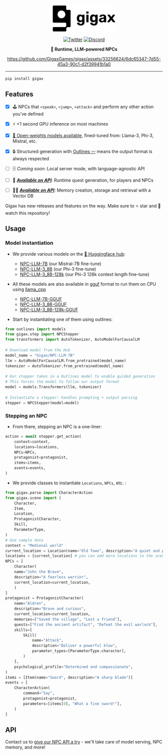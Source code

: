 <div align="center" style="margin-bottom: 1em;">


<img src="./docs/assets/images/gigax_logo_black.png" alt="Gigax Logo" width=200></img>

[![Twitter][twitter-badge]][twitter]
[![Discord][discord-badge]][discord]


**👟 Runtime, LLM-powered NPCs** 



https://github.com/GigaxGames/gigax/assets/33256624/6dc65347-7d55-45a3-90c1-d2f39941b1a0


______________________________________________________________________


</div>

``` bash
pip install gigax
```


## Features

- [x] 🕹️ NPCs that `<speak>`, `<jump>`, `<attack>` and perform any other action you've defined
- [x] ⚡ <1 second GPU inference on most machines
- [x] [🤗 Open-weights models available](https://huggingface.co/Gigax), fined-tuned from: Llama-3, Phi-3, Mistral, etc.
- [x] 🔒 Structured generation with [Outlines 〰️](https://github.com/outlines-dev/outlines/tree/main) means the output format is always respected
- [ ] 🗄️ *Coming soon:* Local server mode, with language-agnostic API
- [ ] 📜 ***[Available on API](https://tally.so/r/w7d2Rz)***: Runtime quest generation, for players and NPCs
- [ ] 😶‍🌫️ ***[Available on API](https://tally.so/r/w7d2Rz)***: Memory creation, storage and retrieval with a Vector DB


Gigax has new releases and features on the way. Make sure to ⭐ star and 👀 watch this repository!


## Usage

### Model instantiation


* We provide various models on the [🤗 Huggingface hub](https://huggingface.co/Gigax):
    * [NPC-LLM-7B](https://huggingface.co/Gigax/NPC-LLM-7B) (our Mistral-7B fine-tune)
    * [NPC-LLM-3_8B](https://huggingface.co/Gigax/NPC-LLM-3_8B) (our Phi-3 fine-tune)
    * [NPC-LLM-3_8B-128k](https://huggingface.co/Gigax/NPC-LLM-3_8B-128k) (our Phi-3 128k context length fine-tune)

* All these models are also available in [gguf](https://huggingface.co/docs/hub/en/gguf) format to run them on CPU using [llama_cpp](https://llama-cpp-python.readthedocs.io/en/latest/)
    * [NPC-LLM-7B-GGUF](https://huggingface.co/Gigax/NPC-LLM-7B-GGUF)
    * [NPC-LLM-3_8B-GGUF](https://huggingface.co/Gigax/NPC-LLM-3_8B-GGUF)
    * [NPC-LLM-3_8B-128k-GGUF](https://huggingface.co/Gigax/NPC-LLM-3_8B-128k-GGUF)


* Start by instantiating one of them using outlines:
```py
from outlines import models
from gigax.step import NPCStepper
from transformers import AutoTokenizer, AutoModelForCausalLM

# Download model from the Hub
model_name = "Gigax/NPC-LLM-7B"
llm = AutoModelForCausalLM.from_pretrained(model_name)
tokenizer = AutoTokenizer.from_pretrained(model_name)

# Our stepper takes in a Outlines model to enable guided generation
# This forces the model to follow our output format
model = models.Transformers(llm, tokenizer)

# Instantiate a stepper: handles prompting + output parsing
stepper = NPCStepper(model=model)
```


### Stepping an NPC


* From there, stepping an NPC is a one-liner:
```py
action = await stepper.get_action(
    context=context,
    locations=locations,
    NPCs=NPCs,
    protagonist=protagonist,
    items=items,
    events=events,
)
```


* We provide classes to instantiate `Locations`, `NPCs`, etc. :
```py
from gigax.parse import CharacterAction
from gigax.scene import (
    Character,
    Item,
    Location,
    ProtagonistCharacter,
    Skill,
    ParameterType,
)
# Use sample data
context = "Medieval world"
current_location = Location(name="Old Town", description="A quiet and peaceful town.")
locations = [current_location] # you can add more locations to the scene
NPCs = [
    Character(
    name="John the Brave",
    description="A fearless warrior",
    current_location=current_location,
    )
]
protagonist = ProtagonistCharacter(
    name="Aldren",
    description="Brave and curious",
    current_location=current_location,
    memories=["Saved the village", "Lost a friend"],
    quests=["Find the ancient artifact", "Defeat the evil warlock"],
    skills=[
        Skill(
            name="Attack",
            description="Deliver a powerful blow",
            parameter_types=[ParameterType.character],
        )
    ],
    psychological_profile="Determined and compassionate",
)
items = [Item(name="Sword", description="A sharp blade")]
events = [
    CharacterAction(
        command="Say",
        protagonist=protagonist,
        parameters=[items[0], "What a fine sword!"],
    )
]
```


## API

Contact us to  [give our NPC API a try](https://tally.so/r/w7d2Rz) - we'll take care of model serving, NPC memory, and more!


[discord]: https://discord.gg/rRBSueTKXg
[discord-badge]: https://img.shields.io/discord/1090190447906934825?color=81A1C1&logo=discord&logoColor=white&style=flat-square
[twitter-badge]: https://img.shields.io/twitter/follow/GigaxGames?style=social
[twitter]: https://twitter.com/GigaxGames

